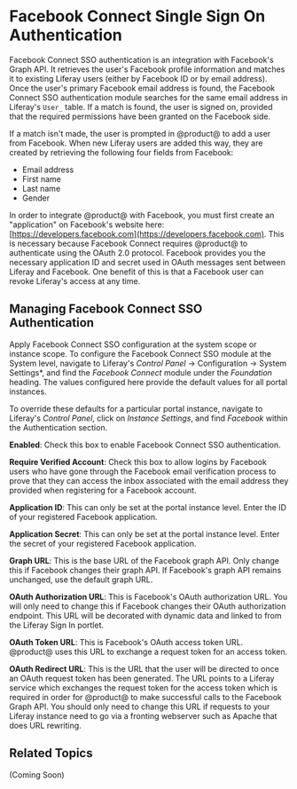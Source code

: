 # Facebook Connect Single Sign On Authentication [](id=facebook-connect-single-sign-on-authentication)

Facebook Connect SSO authentication is an integration with Facebook's Graph API.
It retrieves the user's Facebook profile information and matches it to existing
Liferay users (either by Facebook ID or by email address). Once the user's
primary Facebook email address is found, the Facebook Connect SSO authentication
module searches for the same email address in Liferay's `User_` table. If a
match is found, the user is signed on, provided that the required permissions
have been granted on the Facebook side.

If a match isn't made, the user is prompted in @product@ to add a user from
Facebook. When new Liferay users are added this way, they are created by
retrieving the following four fields from Facebook:

- Email address
- First name
- Last name
- Gender

In order to integrate @product@ with Facebook, you must first create an
"application" on Facebook's website here:
[https://developers.facebook.com](https://developers.facebook.com). This is
necessary because Facebook Connect requires @product@ to authenticate using the
OAuth 2.0 protocol. Facebook provides you the necessary application ID and
secret used in OAuth messages sent between Liferay and Facebook. One benefit of
this is that a Facebook user can revoke Liferay's access at any time.

## Managing Facebook Connect SSO Authentication [](id=managing-facebook-connect-sso-authentication)

Apply Facebook Connect SSO configuration at the system scope or instance scope.
To configure the Facebook Connect SSO module at the System level, navigate to
Liferay's *Control Panel* &rarr; Configuration &rarr; System Settings*, and find
the *Facebook Connect* module under the *Foundation* heading. The values
configured here provide the default values for all portal instances.

To override these defaults for a particular portal instance, navigate to
Liferay's *Control Panel*, click on *Instance Settings*, and find *Facebook* 
within the Authentication section.

**Enabled**: Check this box to enable Facebook Connect SSO authentication.

**Require Verified Account**: Check this box to allow logins by Facebook users
who have gone through the Facebook email verification process to prove that
they can access the inbox associated with the email address they provided when
registering for a Facebook account.

**Application ID**: This can only be set at the portal instance level. Enter
the ID of your registered Facebook application.

**Application Secret**: This can only be set at the portal instance level.
Enter the secret of your registered Facebook application.

**Graph URL**: This is the base URL of the Facebook graph API. Only change this
if Facebook changes their graph API. If Facebook's graph API remains unchanged,
use the default graph URL.

**OAuth Authorization URL**: This is Facebook's OAuth authorization URL. You
will only need to change this if Facebook changes their OAuth authorization
endpoint. This URL will be decorated with dynamic data and linked to from the
Liferay Sign In portlet.

**OAuth Token URL**: This is Facebook's OAuth access token URL. @product@ uses
this URL to exchange a request token for an access token.

**OAuth Redirect URL**: This is the URL that the user will be directed to once
an OAuth request token has been generated. The URL points to a Liferay service
which exchanges the request token for the access token which is required in
order for @product@ to make successful calls to the Facebook Graph API. You
should only need to change this URL if requests to your Liferay instance need
to go via a fronting webserver such as Apache that does URL rewriting.

## Related Topics [](id=related-topics)

(Coming Soon)
